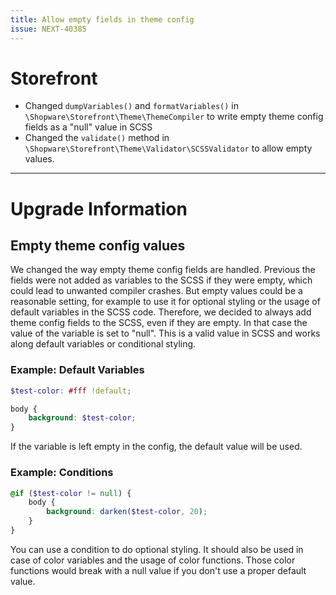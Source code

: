```yaml
---
title: Allow empty fields in theme config
issue: NEXT-40385
---
```

# Storefront
* Changed `dumpVariables()` and `formatVariables()` in `\Shopware\Storefront\Theme\ThemeCompiler` to write empty theme config fields as a "null" value in SCSS
* Changed the `validate()` method in `\Shopware\Storefront\Theme\Validator\SCSSValidator` to allow empty values.
___
# Upgrade Information
## Empty theme config values
We changed the way empty theme config fields are handled. Previous the fields were not added as variables to the SCSS if they were empty, which could lead to unwanted compiler crashes. But empty values could be a reasonable setting, for example to use it for optional styling or the usage of default variables in the SCSS code. Therefore, we decided to always add theme config fields to the SCSS, even if they are empty. In that case the value of the variable is set to "null". This is a valid value in SCSS and works along default variables or conditional styling.

### Example: Default Variables
```SCSS
$test-color: #fff !default;

body {
    background: $test-color;
}
```
If the variable is left empty in the config, the default value will be used.

### Example: Conditions
```SCSS
@if ($test-color != null) {
    body {
        background: darken($test-color, 20);
    }
}
```
You can use a condition to do optional styling. It should also be used in case of color variables and the usage of color functions. Those color functions would break with a null value if you don't use a proper default value.
